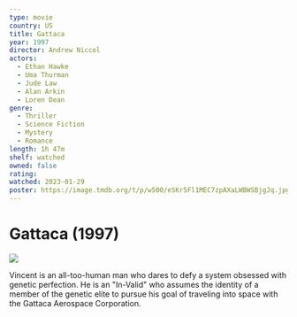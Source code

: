 ```yaml
---
type: movie
country: US
title: Gattaca
year: 1997
director: Andrew Niccol
actors:
  - Ethan Hawke
  - Uma Thurman
  - Jude Law
  - Alan Arkin
  - Loren Dean
genre:
  - Thriller
  - Science Fiction
  - Mystery
  - Romance
length: 1h 47m
shelf: watched
owned: false
rating:
watched: 2023-01-29
poster: https://image.tmdb.org/t/p/w500/eSKr5Fl1MEC7zpAXaLWBWSBjgJq.jpg
---
```


# Gattaca (1997)

![](https://image.tmdb.org/t/p/w500/eSKr5Fl1MEC7zpAXaLWBWSBjgJq.jpg)

Vincent is an all-too-human man who dares to defy a system obsessed with genetic perfection. He is an "In-Valid" who assumes the identity of a member of the genetic elite to pursue his goal of traveling into space with the Gattaca Aerospace Corporation.
